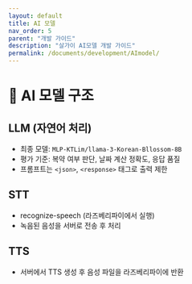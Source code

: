 ```yaml
---
layout: default
title: AI 모델
nav_order: 5
parent: "개발 가이드"
description: "살가이 AI모델 개발 가이드"
permalink: /documents/development/AImodel/
---
```


# 🤖 AI 모델 구조

## LLM (자연어 처리)
- 최종 모델: `MLP-KTLim/llama-3-Korean-Bllossom-8B`
- 평가 기준: 복약 여부 판단, 날짜 계산 정확도, 응답 품질
- 프롬프트는 `<json>`, `<response>` 태그로 출력 제한

## STT
- recognize-speech (라즈베리파이에서 실행)
- 녹음된 음성을 서버로 전송 후 처리

## TTS
- 서버에서 TTS 생성 후 음성 파일을 라즈베리파이에 반환
